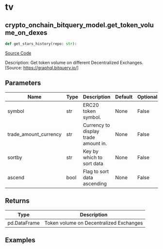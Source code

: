 # tv

## crypto_onchain_bitquery_model.get_token_volume_on_dexes

```python
def get_stars_history(repo: str):
```
[Source Code](https://github.com/OpenBB-finance/OpenBBTerminal/tree/main/openbb_terminal/cryptocurrency/onchain/bitquery_model.py#L512)

Description: Get token volume on different Decentralized Exchanges. [Source: https://graphql.bitquery.io/]

## Parameters

| Name | Type | Description | Default | Optional |
| ---- | ---- | ----------- | ------- | -------- |
| symbol | str | ERC20 token symbol. | None | False |
| trade_amount_currency | str | Currency to display trade amount in. | None | False |
| sortby | str | Key by which to sort data | None | False |
| ascend | bool | Flag to sort data ascending | None | False |

## Returns

| Type | Description |
| ---- | ----------- |
| pd.DataFrame | Token volume on Decentralized Exchanges |

## Examples

